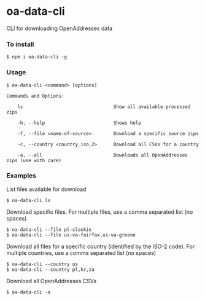 # oa-data-cli

CLI for downloading OpenAddresses data

### To install

```
$ npm i oa-data-cli -g
```

### Usage
```
$ oa-data-cli <command> [options]
```
```
Commands and Options:
    
    ls                                 Show all available processed zips
    
    -h, --help                         Shows help

    -f, --file <name-of-source>        Download a specific source zips

    -c, --country <country_iso_2>      Download all CSVs for a country

    -a, --all                          Downloads all OpenAddresses zips (use with care)
```

### Examples

List files available for download

```
$ oa-data-cli ls
```

Download specific files. For multiple files, use a comma separated list (no spaces)

```
$ oa-data-cli --file pl-slaskie
$ oa-data-cli --file us-va-fairfax,us-va-greene
```

Download all files for a specific country (identified by the ISO-2 code). For multiple countries, use a comma separated list (no spaces)

```
$ oa-data-cli --country us
$ oa-data-cli --country pl,kr,za
```

Download all OpenAddresses CSVs

```
$ oa-data-cli -a 
```